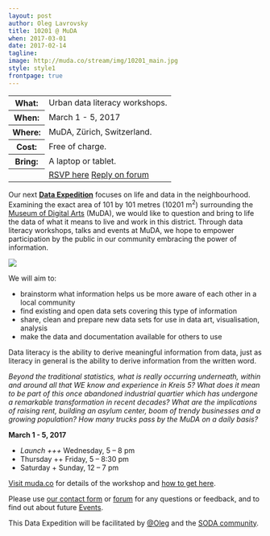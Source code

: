 ```yaml
---
layout: post
author: Oleg Lavrovsky
title: 10201 @ MuDA
when: 2017-03-01
date: 2017-02-14
tagline:
image: http://muda.co/stream/img/10201_main.jpg
style: style1
frontpage: true
---
```


<table>
<tr><th>What:</th><td>Urban data literacy workshops.</td></tr>
<tr><th>When:</th><td>March 1 - 5, 2017</td></tr>
<tr><th>Where:</th><td>MuDA, Zürich, Switzerland.</td></tr>
<tr><th>Cost:</th><td>Free of charge.</td></tr>
<tr><th>Bring:</th><td>A laptop or tablet.</td></tr>
<tr><th></th><td><a href="https://www.facebook.com/events/157349754768822/#" class="button special">RSVP here</a>&nbsp;<a href="https://forum.schoolofdata.ch/t/1-5-3-i-o-ii-o-i/203" class="button special">Reply on forum</a></td></tr>
</table>

Our next **[Data Expedition](http://schoolofdata.org/data-expeditions/)** focuses on life and data in the neighbourhood. Examining the exact area of 101 by 101 metres (10201 m<sup>2</sup>) surrounding the [Museum of Digital Arts](http://muda.co/stream/10201.php) (MuDA), we would like to question and bring to life the data of what it means to live and work in this district. Through data literacy workshops, talks and events at MuDA, we hope to empower participation by the public in our community embracing the power of information.

![](http://muda.co/stream/img/10201_muda.jpg)

We will aim to:

- brainstorm what information helps us be more aware of each other in a local community
- find existing and open data sets covering this type of information
- share, clean and prepare new data sets for use in data art, visualisation, analysis
- make the data and documentation available for others to use

Data literacy is the ability to derive meaningful information from data, just as literacy in general is the ability to derive information from the written word.

*Beyond the traditional statistics, what is really occurring underneath, within and around all that WE know and experience in Kreis 5? What does it mean to be part of this once abandoned industrial quartier which has undergone a remarkable transformation in recent decades? What are the implications of raising rent, building an asylum center, boom of trendy businesses and a growing population? How many trucks pass by the MuDA on a daily basis?*

**March 1 - 5, 2017**
- *Launch +++* Wednesday, 5 – 8 pm
- Thursday ++ Friday, 5 – 8:30 pm
- Saturday + Sunday, 12 – 7 pm

[Visit muda.co](http://muda.co/stream/10201.php) for details of the workshop and [how to get here](http://muda.co/info/).

Please use [our contact form](http://schoolofdata.ch#contact) or [forum](https://forum.schoolofdata.ch/) for any questions or feedback, and to find out about future [Events](https://forum.schoolofdata.ch/c/events).

This Data Expedition will be facilitated by [@Oleg](https://forum.schoolofdata.ch/users/oleg/) and the [SODA community](http://soda.camp).
